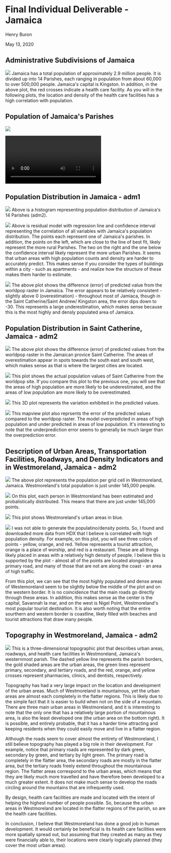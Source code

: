 # Final Individual Deliverable - Jamaica

Henry Buron

May 13, 2020

## Administrative Subdivisions of Jamaica
![](jaimaica_gadm.png)
Jamaica has a total population of approximately 2.9 million people. It is divided up into 14 Parishes, each ranging in population from about 60,000 to over 500,000 people. Jamaica's capital is Kingston. In addition, in the above plot, the red crosses indicate a health care facility. As you will in the following plots, the location and density of the health care facilities has a high correlation with population.

## Population of Jamaica's Parishes
![](jam_final1.png)

![](jam_pop2019E.mp4)

## Population Distribution in Jamaica - adm1
![](jam_histogram99.png)
Above is a histogram representing population distribution of Jamaica's 14 Parishes (adm2).

![](jam_all_variables99.png)
Above is residual model with regression line and confidence interval representing the correlation of all variables with Jamaica's population distribution. The points each represent one of Jamaica's parishes. In addition, the points on the left, which are close to the line of best fit, likely represent the more rural Parishes. The two on the right and the one below the confidence interval likely represent the more urban Parishes. It seems that urban areas with high population counts and density are harder to accurately predict. This makes sense if you consider the types of buildings within a city - such as apartments - and realize how the structure of these makes them harder to estimate.

![](jamaica_diff1.png)
The above plot shows the difference (error) of predicted value from the worldpop raster in Jamaica. The error appears to be relatively consistent - slightly above 0 (overestimation) - throughout most of Jamiaca, though in the Saint Catherine/Saint Andrew/ Kingston area, the error dips down to -30. This represents a large underestimation, which makes sense because this is the most highly and densly populated area of Jamaica.

## Population Distribution in Saint Catherine, Jamaica - adm2
![](saint_catherine2.png)
The above plot shows the difference (error) of predicted values from the worldpop raster in the Jamaican provice Saint Catherine. The areas of overestimation appear in spots towards the south east and south west, which makes sense as that is where the largest cities are located.

![](saint_catherine1.png)
This plot shows the actual population values of Saint Catherine from the worldpop site. If you compare this plot to the previous one, you will see that the areas of high population are more likely to be underestimated, and the areas of low population are more likely to be overestimated.

![](saintcatherine3d.png)
This 3D plot represents the variation exhibited in the predicted values. 

![](saint_catherine_mapview.png)
This mapview plot also reprsents the error of the predicted values compared to the worldpop raster. The model overpredicted in areas of high population and under predicted in areas of low population. It's interesting to note that the underprediction error seems to generally be much larger than the overprediction error.

## Description of Urban Areas, Transportation Facilities, Roadways, and Density Indicators and in Westmoreland, Jamaica - adm2
![](West_pop19.png)
The above plot represents the population per grid cell in Westmoreland, Jamaica. Westmoreland's total population is just under 145,000 people.

![](estimated_persons.png)
On this plot, each person in Westmoreland has been estimated and probalistically distributed. This means that there are just under 145,000 points.

![](urbanareas.png)
This plot shows Westmoreland's urban areas in blue.

![](West_roads_health_points5.png)
I was not able to generate the populatino/density points. So, I found and downloaded more data from HDX that I believe is correlated with high population density. For example, on this plot, you will see three colors of points - yellow, orange, and red. Yellow represents a tourist attraction, orange is a place of worship, and red is a restaurant. These are all things likely placed in areas with a relatively high density of people. I believe this is supported by the plot - almost all of the points are located alongside a primary road, and many of those that are not are along the coast - an area of high traffic.

From this plot, we can see that the most highly populated and dense areas of Westemoreland seem to be slightly below the middle of the plot and on the western border. It is no coincidence that the main roads go directly through these areas. In addition, this makes sense as the center is the capital, Savannah la mar, and on the west is Nigel Point, Westmoreland's most popular tourist destination. It is also worth noting that the entire sourthern and western border is coastline, likely filled with beaches and tourist attractions that draw many people.

## Topography in Westmoreland, Jamaica - adm2

![](westfinal1.png)
This is a three-dimensional topographic plot that describes urban areas, roadways, and health care facilities in Westmoreland, Jamaica's westernmost parish. The dashed yellow line represents the parish borders, the gold shaded areas are the urban areas, the green lines represent primary, secondary, and tertiary roads, and the red, orange, and yellow crosses represent pharmacies, clinics, and dentists, respectively.

Topography has had a very large impact on the location and development of the urban areas. Much of Westmoreland is mountainous, yet the urban areas are almost each completely in the flatter regions. This is likely due to the simple fact that it is easier to build when not on the side of a mountain. There are three main urban areas in Westmoreland, and it is interesting to note that the only one that has a relatively large portion of mountainous area, is also the least developed one (the urban area on the bottom right). It is possible, and entirely probable, that it has a harder time attracting and keeping residents when they could easily move and live in a flatter region.

Although the roads seem to cover almost the entirety of Westmoreland, I still believe topography has played a big role in their development. For example, notice that primary roads are represented by dark green, secondary by green, and tertiary by light green. The primary road is completely in the flatter area, the secondary roads are mostly in the flatter area, but the tertiary roads freely extend throughout the mountainous region. The flatter areas correspond to the urban areas, which means that they are likely much more travelled and have therefore been developed to a much greater extent. It does not make much sense to develop the roads circling around the mountains that are infrequently used.

By design, health care facilities are made and located with the intent of helping the highest number of people possible. So, because the urban areas in Westmoreland are located in the flatter regions of the parish, so are the health care facilities.

In conclusion, I believe that Westmoreland has done a good job in human development. It would certainly be beneficial is its health care facilities were more spatially spread out, but assuming that they created as many as they were financially able to, their locations were clearly logically planned (they cover the most urban areas).  

